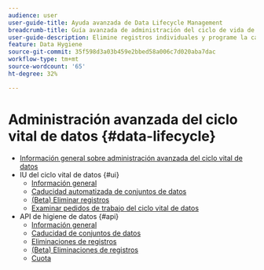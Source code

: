 ```yaml
---
audience: user
user-guide-title: Ayuda avanzada de Data Lifecycle Management
breadcrumb-title: Guía avanzada de administración del ciclo de vida de datos
user-guide-description: Elimine registros individuales y programe la caducidad de los conjuntos de datos en Experience Platform para la limpieza de datos, la eliminación de datos anónimos y la minimización de datos.
feature: Data Hygiene
source-git-commit: 35f598d3a03b459e2bbed58a006c7d020aba7dac
workflow-type: tm+mt
source-wordcount: '65'
ht-degree: 32%

---
```



# Administración avanzada del ciclo vital de datos {#data-lifecycle}

* [Información general sobre administración avanzada del ciclo vital de datos](./home.md)
* IU del ciclo vital de datos {#ui}
   * [Información general](./ui/overview.md)
   * [Caducidad automatizada de conjuntos de datos](./ui/dataset-expiration.md)
   * [(Beta) Eliminar registros](./ui/record-delete.md)
   * [Examinar pedidos de trabajo del ciclo vital de datos](./ui/browse.md)
* API de higiene de datos {#api}
   * [Información general](./api/overview.md)
   * [Caducidad de conjuntos de datos](./api/dataset-expiration.md)
   * [Eliminaciones de registros](./api/jobs.md)
   * [(Beta) Eliminaciones de registros](./api/workorder.md)
   * [Cuota](./api/quota.md)
